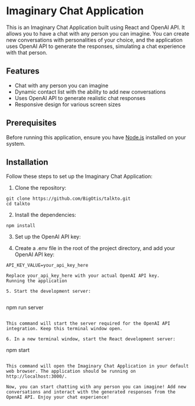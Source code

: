 # Imaginary Chat Application

This is an Imaginary Chat Application built using React and OpenAI API. It allows you to have a chat with any person you can imagine. You can create new conversations with personalities of your choice, and the application uses OpenAI API to generate the responses, simulating a chat experience with that person.

## Features

- Chat with any person you can imagine
- Dynamic contact list with the ability to add new conversations
- Uses OpenAI API to generate realistic chat responses
- Responsive design for various screen sizes

## Prerequisites

Before running this application, ensure you have [Node.js](https://nodejs.org/) installed on your system.

## Installation

Follow these steps to set up the Imaginary Chat Application:

1. Clone the repository:

```
git clone https://github.com/BigOtis/talkto.git
cd talkto
```

2. Install the dependencies:

```
npm install
```

3. Set up the OpenAI API key:

4. Create a .env file in the root of the project directory, and add your OpenAI API key:

```
API_KEY_VALUE=your_api_key_here

Replace your_api_key_here with your actual OpenAI API key.
Running the application

5. Start the development server:


```
npm run server
```

This command will start the server required for the OpenAI API integration. Keep this terminal window open.

6. In a new terminal window, start the React development server:
```
npm start
```

This command will open the Imaginary Chat Application in your default web browser. The application should be running on http://localhost:3000/.

Now, you can start chatting with any person you can imagine! Add new conversations and interact with the generated responses from the OpenAI API. Enjoy your chat experience!

